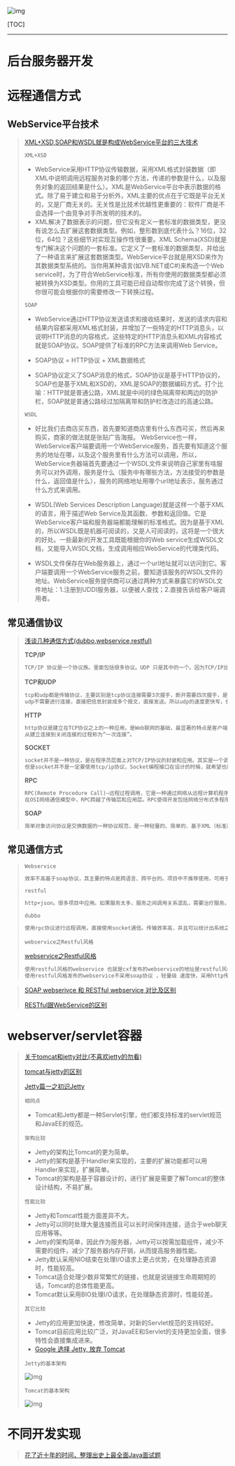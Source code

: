 ![img](res/other/异世界蕾姆_0.jpg)

[TOC]

***

# 后台服务器开发

# 远程通信方式

## WebService平台技术

>[XML+XSD,SOAP和WSDL就是构成WebService平台的三大技术](https://www.jianshu.com/p/49d7997ad3b7)
>
>`XML+XSD`
>
>* WebService采用HTTP协议传输数据，采用XML格式封装数据（即XML中说明调用远程服务对象的哪个方法，传递的参数是什么，以及服务对象的返回结果是什么）。XML是WebService平台中表示数据的格式。除了易于建立和易于分析外，XML主要的优点在于它既是平台无关的，又是厂商无关的。无关性是比技术优越性更重要的：软件厂商是不会选择一个由竞争对手所发明的技术的。
>* XML解决了数据表示的问题，但它没有定义一套标准的数据类型，更没有说怎么去扩展这套数据类型。例如，整形数到底代表什么？16位，32位，64位？这些细节对实现互操作性很重要。XML Schema(XSD)就是专门解决这个问题的一套标准。它定义了一套标准的数据类型，并给出了一种语言来扩展这套数据类型。WebService平台就是用XSD来作为其数据类型系统的。当你用某种语言(如VB.NET或C#)来构造一个Web service时，为了符合WebService标准，所有你使用的数据类型都必须被转换为XSD类型。你用的工具可能已经自动帮你完成了这个转换，但你很可能会根据你的需要修改一下转换过程。
>
>`SOAP`
>
>* WebService通过HTTP协议发送请求和接收结果时，发送的请求内容和结果内容都采用XML格式封装，并增加了一些特定的HTTP消息头，以说明HTTP消息的内容格式，这些特定的HTTP消息头和XML内容格式就是SOAP协议。SOAP提供了标准的RPC方法来调用Web Service。
>
>* SOAP协议 = HTTP协议 + XML数据格式
>
>* SOAP协议定义了SOAP消息的格式，SOAP协议是基于HTTP协议的，SOAP也是基于XML和XSD的，XML是SOAP的数据编码方式。打个比喻：HTTP就是普通公路，XML就是中间的绿色隔离带和两边的防护栏，SOAP就是普通公路经过加隔离带和防护栏改造过的高速公路。
>
>`WSDL`
>
>* 好比我们去商店买东西，首先要知道商店里有什么东西可买，然后再来购买，商家的做法就是张贴广告海报。 WebService也一样，WebService客户端要调用一个WebService服务，首先要有知道这个服务的地址在哪，以及这个服务里有什么方法可以调用，所以，WebService务器端首先要通过一个WSDL文件来说明自己家里有啥服务可以对外调用，服务是什么（服务中有哪些方法，方法接受的参数是什么，返回值是什么），服务的网络地址用哪个url地址表示，服务通过什么方式来调用。
>
>* WSDL(Web Services Description Language)就是这样一个基于XML的语言，用于描述Web Service及其函数、参数和返回值。它是WebService客户端和服务器端都能理解的标准格式。因为是基于XML的，所以WSDL既是机器可阅读的，又是人可阅读的，这将是一个很大的好处。一些最新的开发工具既能根据你的Web service生成WSDL文档，又能导入WSDL文档，生成调用相应WebService的代理类代码。
>* WSDL文件保存在Web服务器上，通过一个url地址就可以访问到它。客户端要调用一个WebService服务之前，要知道该服务的WSDL文件的地址。WebService服务提供商可以通过两种方式来暴露它的WSDL文件地址：1.注册到UDDI服务器，以便被人查找；2.直接告诉给客户端调用者。
>
>



## 常见通信协议

> [浅谈几种通信方式(dubbo,webservice,restful)](https://blog.csdn.net/qq_34646231/article/details/84395460)
>
> **TCP/IP**
>
> ```html
> TCP/IP 协议是一个协议族。里面包括很多协议。UDP 只是其中的一个。因为TCP/IP比较重要所以用他两命名。
> ```
>
> **TCP和UDP**
>
> ```html
> tcp和udp都是传输协议，主要区别是tcp协议连接需要3次握手，断开需要四次握手，是通过流来传输的，就是确定连接后，一直发送信息，传完后断开。
> udp不需要进行连接，直接把信息封装成多个报文，直接发送。所以udp的速度更快写，但是不保证数据的完整性和数据顺序(这个是可以在实现时通过验证手段来手动确定完整性)。
> ```
>
> **HTTP**
>
> ```html
> http协议是建立在TCP协议之上的一种应用，是Web联网的基础，最显著的特点是客户端发送的每次请求都需要服务器回送响应，在请求结束后，会主动释放连接。
> 从建立连接到关闭连接的过程称为“一次连接”。
> ```
>
> **SOCKET**
>
> ```html
> socket并不是一种协议，是在程序员层面上对TCP/IP协议的封装和应用。其实是一个调用接口，方便程序员使用TCP/IP协议栈而已。程序员通过socket来使用tcp/ip协议。
> 但是socket并不是一定要使用tcp/ip协议，Socket编程接口在设计的时候，就希望也能适应其他的网络协议。
> ```
>
> **RPC**
>
> ```html
> RPC(Remote Procedure Call)—远程过程调用，它是一种通过网络从远程计算机程序上请求服务，而不需要了解底层网络技术的协议。RPC协议假定某些传输协议的存在，如TCP或UDP，为通信程序之间携带信息数据。
> 在OSI网络通信模型中，RPC跨越了传输层和应用层。RPC使得开发包括网络分布式多程序在内的应用程序更加容易。
> ```
>
> **SOAP**
>
> ```html
> 简单对象访问协议是交换数据的一种协议规范，是一种轻量的、简单的、基于XML（标准通用标记语言下的一个子集）的协议，它被设计成在WEB上交换结构化的和固化的信息。
> ```
>
> 

## 常见通信方式

>`Webservice`
>
>```html
>效率不高基于soap协议，其主要的特点是跨语言、跨平台的。项目中不推荐使用，可用于不同公司间接口的调用。
>```
>
>`restful`
>
>```html
>http+json。很多项目中应用。如果服务太多，服务之间调用关系混乱，需要治疗服务。
>```
>
>`dubbo`
>
>```html
>使用rpc协议进行远程调用，直接使用socket通信。传输效率高，并且可以统计出系统之间的调用关系、调用次数。使用Java语言开发，只能用于Java语言开发的项目间的通信，不具备跨语言，跨平台的特点！
>```
>
>`webservice之Restful风格`
>
>[webservice之Restful风格](https://www.jianshu.com/p/c8ec2f0526fc)
>
>```html
>使用restful风格的webservice 也就是cxf发布的webservice的地址是restful风格的
>使用restful风格发布的webservice不采用soap协议 ，轻量级 速度快，采用http传输协议。
>```
>
>

>[SOAP webserivce 和 RESTful webservice 对比及区别 ](http://www.sohu.com/a/142276140_355142)
>
>[RESTful跟WebService的区别](https://www.jianshu.com/p/cd7bfa8d51b7)
>
>

# webserver/servlet容器 

>[关于tomcat和jetty对比(不喜欢jetty的勿看)](https://yq.aliyun.com/articles/553292)
>
>[tomcat与jetty的区别](https://www.cnblogs.com/study-makes-me-happy/p/9606238.html)
>
>[Jetty篇一之初识Jetty](https://blog.csdn.net/qq_36522306/article/details/80699391)
>
>` 相同点 `
>
>*  Tomcat和Jetty都是一种Servlet引擎，他们都支持标准的servlet规范和JavaEE的规范。 
>
>`架构比较`
>
>* Jetty的架构比Tomcat的更为简单。
>* Jetty的架构是基于Handler来实现的，主要的扩展功能都可以用Handler来实现，扩展简单。
>* Tomcat的架构是基于容器设计的，进行扩展是需要了解Tomcat的整体设计结构，不易扩展。
>
>`性能比较`
>
>* Jetty和Tomcat性能方面差异不大。
>* Jetty可以同时处理大量连接而且可以长时间保持连接，适合于web聊天应用等等。
>* Jetty的架构简单，因此作为服务器，Jetty可以按需加载组件，减少不需要的组件，减少了服务器内存开销，从而提高服务器性能。
>* Jetty默认采用NIO结束在处理I/O请求上更占优势，在处理静态资源时，性能较高。
>* Tomcat适合处理少数非常繁忙的链接，也就是说链接生命周期短的话，Tomcat的总体性能更高。
>* Tomcat默认采用BIO处理I/O请求，在处理静态资源时，性能较差。
>
>`其它比较`
>
>* Jetty的应用更加快速，修改简单，对新的Servlet规范的支持较好。
>* Tomcat目前应用比较广泛，对JavaEE和Servlet的支持更加全面，很多特性会直接集成进来。
>* [Google 选择 Jetty, 放弃 Tomcat](https://yq.aliyun.com/go/articleRenderRedirect?url=http%3A%2F%2Fblog.csdn.net%2Fliguohuaty%2Farticle%2Fdetails%2F8053147)
>
>` Jetty的基本架构 `
>
> ![img](res/Java%20Base/20180614230109366.png) 
>
>`Tomcat的基本架构`
>
> ![img](res/Java%20Base/20180616093348674.gif) 

# 不同开发实现

>
>
>



> [花了近十年的时间，整理出史上最全面Java面试题](https://www.jianshu.com/p/be45f7f06988)
















